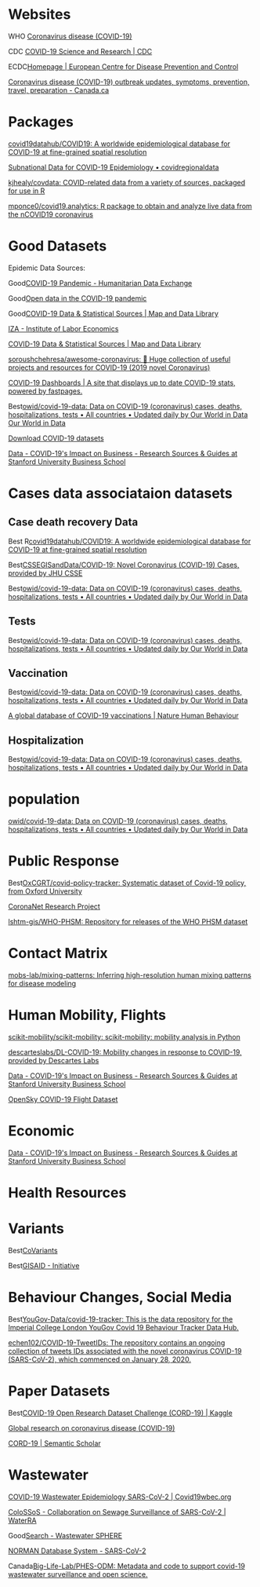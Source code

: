 # Websites

WHO [Coronavirus disease (COVID-19)](https://www.who.int/emergencies/diseases/novel-coronavirus-2019)

CDC [COVID-19 Science and Research | CDC](https://www.cdc.gov/coronavirus/2019-ncov/science/science-and-research.html)

ECDC[Homepage | European Centre for Disease Prevention and Control](https://www.ecdc.europa.eu/en)

[Coronavirus disease (COVID-19) outbreak updates, symptoms, prevention, travel, preparation - Canada.ca](https://www.canada.ca/en/public-health/services/diseases/coronavirus-disease-covid-19.html)

# Packages
[covid19datahub/COVID19: A worldwide epidemiological database for COVID-19 at fine-grained spatial resolution](https://github.com/covid19datahub/COVID19)

[Subnational Data for COVID-19 Epidemiology • covidregionaldata](https://epiforecasts.io/covidregionaldata/)

[kjhealy/covdata: COVID-related data from a variety of sources, packaged for use in R](https://github.com/kjhealy/covdata)

[mponce0/covid19.analytics: R package to obtain and analyze live data from the nCOVID19 coronavirus](https://github.com/mponce0/covid19.analytics)

# Good Datasets


Epidemic Data Sources:

Good[COVID-19 Pandemic - Humanitarian Data Exchange](https://data.humdata.org/event/covid-19)

Good[Open data in the COVID-19 pandemic](https://www.nature.com/collections/ebaiehhfhg)

Good[COVID-19 Data & Statistical Sources | Map and Data Library](https://mdl.library.utoronto.ca/covid-19-data-statistical-sources)

[IZA - Institute of Labor Economics](https://www.iza.org/research/idsc/covid-19-resources)

[COVID-19 Data & Statistical Sources | Map and Data Library](https://mdl.library.utoronto.ca/covid-19-data-statistical-sources)

[soroushchehresa/awesome-coronavirus: 🦠 Huge collection of useful projects and resources for COVID-19 (2019 novel Coronavirus)](https://github.com/soroushchehresa/awesome-coronavirus)

[COVID-19 Dashboards | A site that displays up to date COVID-19 stats, powered by fastpages.](https://covid19dashboards.com/)


Best[owid/covid-19-data: Data on COVID-19 (coronavirus) cases, deaths, hospitalizations, tests • All countries • Updated daily by Our World in Data](https://github.com/owid/covid-19-data)
[Our World in Data](https://github.com/owid)


[Download COVID-19 datasets](https://www.ecdc.europa.eu/en/covid-19/data)


[Data - COVID-19's Impact on Business - Research Sources & Guides at Stanford University Business School](https://libguides.stanford.edu/library/covid19#s-lg-box-23867902)

# Cases data associataion datasets

## Case death recovery Data
Best R[covid19datahub/COVID19: A worldwide epidemiological database for COVID-19 at fine-grained spatial resolution](https://github.com/covid19datahub/COVID19)

Best[CSSEGISandData/COVID-19: Novel Coronavirus (COVID-19) Cases, provided by JHU CSSE](https://github.com/CSSEGISandData/COVID-19)

Best[owid/covid-19-data: Data on COVID-19 (coronavirus) cases, deaths, hospitalizations, tests • All countries • Updated daily by Our World in Data](https://github.com/owid/covid-19-data)


## Tests
Best[owid/covid-19-data: Data on COVID-19 (coronavirus) cases, deaths, hospitalizations, tests • All countries • Updated daily by Our World in Data](https://github.com/owid/covid-19-data)

## Vaccination
Best[owid/covid-19-data: Data on COVID-19 (coronavirus) cases, deaths, hospitalizations, tests • All countries • Updated daily by Our World in Data](https://github.com/owid/covid-19-data)

[A global database of COVID-19 vaccinations | Nature Human Behaviour](https://www.nature.com/articles/s41562-021-01122-8)

## Hospitalization
Best[owid/covid-19-data: Data on COVID-19 (coronavirus) cases, deaths, hospitalizations, tests • All countries • Updated daily by Our World in Data](https://github.com/owid/covid-19-data)

# population
[owid/covid-19-data: Data on COVID-19 (coronavirus) cases, deaths, hospitalizations, tests • All countries • Updated daily by Our World in Data](https://github.com/owid/covid-19-data)
# Public Response

Best[OxCGRT/covid-policy-tracker: Systematic dataset of Covid-19 policy, from Oxford University](https://github.com/OxCGRT/covid-policy-tracker)

[CoronaNet Research Project](https://www.coronanet-project.org/)

[lshtm-gis/WHO-PHSM: Repository for releases of the WHO PHSM dataset](https://github.com/lshtm-gis/WHO-PHSM)

# Contact Matrix

[mobs-lab/mixing-patterns: Inferring high-resolution human mixing patterns for disease modeling](https://github.com/mobs-lab/mixing-patterns)

# Human Mobility, Flights

[scikit-mobility/scikit-mobility: scikit-mobility: mobility analysis in Python](https://github.com/scikit-mobility/scikit-mobility)

[descarteslabs/DL-COVID-19: Mobility changes in response to COVID-19, provided by Descartes Labs](https://github.com/descarteslabs/DL-COVID-19)

[Data - COVID-19's Impact on Business - Research Sources & Guides at Stanford University Business School](https://libguides.stanford.edu/library/covid19#s-lg-box-23867902)

[OpenSky COVID-19 Flight Dataset](https://opensky-network.org/community/blog/item/6-opensky-covid-19-flight-dataset)
# Economic

[Data - COVID-19's Impact on Business - Research Sources & Guides at Stanford University Business School](https://libguides.stanford.edu/library/covid19#s-lg-box-23867902)
# Health Resources

# Variants
Best[CoVariants](https://covariants.org/)

Best[GISAID - Initiative](https://www.gisaid.org/)


# Behaviour Changes, Social Media

Best[YouGov-Data/covid-19-tracker: This is the data repository for the Imperial College London YouGov Covid 19 Behaviour Tracker Data Hub.](https://github.com/YouGov-Data/covid-19-tracker)

[echen102/COVID-19-TweetIDs: The repository contains an ongoing collection of tweets IDs associated with the novel coronavirus COVID-19 (SARS-CoV-2), which commenced on January 28, 2020.](https://github.com/echen102/COVID-19-TweetIDs)

# Paper Datasets
Best[COVID-19 Open Research Dataset Challenge (CORD-19) | Kaggle](https://www.kaggle.com/allen-institute-for-ai/CORD-19-research-challenge)

[Global research on coronavirus disease (COVID-19)](https://www.who.int/emergencies/diseases/novel-coronavirus-2019/global-research-on-novel-coronavirus-2019-ncov)

[CORD-19 | Semantic Scholar](https://www.semanticscholar.org/cord19)


# Wastewater 

[COVID-19 Wastewater Epidemiology SARS-CoV-2 | Covid19wbec.org](https://www.covid19wbec.org/)

[ColoSSoS - Collaboration on Sewage Surveillance of SARS-CoV-2 | WaterRA](https://www.waterra.com.au/project-details/264)

Good[Search - Wastewater SPHERE](https://sphere.waterpathogens.org/search)

[NORMAN Database System - SARS-CoV-2](https://www.norman-network.com/nds/sars_cov_2/)

Canada[Big-Life-Lab/PHES-ODM: Metadata and code to support covid-19 wastewater surveillance and open science.](https://github.com/Big-Life-Lab/PHES-ODM)